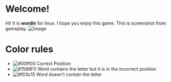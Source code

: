 # Welcome!
Hi! It is **wordle** for linux. I hope you enjoy this game. This is screenshot from gameplay.
![image](https://user-images.githubusercontent.com/72090354/162289009-0a9b4c5a-d48a-4e24-8b0f-579c7facad71.png)

# Color rules
 - ![#00ff00](https://via.placeholder.com/15/c5f015/000000?text=+) Correct Position
 - ![#1589F0](https://via.placeholder.com/15/1589F0/000000?text=+) Word contains the letter but it is in the incorrect position
 - ![#f03c15](https://via.placeholder.com/15/f03c15/000000?text=+) Word doesn't contain the letter

